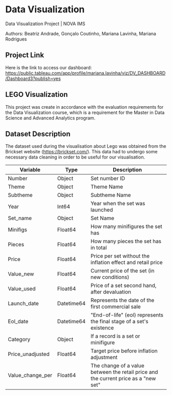 # Data Visualization 

Data Visualization Project | NOVA IMS

Authors: Beatriz Andrade, Gonçalo Coutinho, Mariana Lavinha, Mariana Rodrigues

## Project Link

Here is the link to access our dashboard: https://public.tableau.com/app/profile/mariana.lavinha/viz/DV_DASHBOARD/Dashboard3?publish=yes 

## LEGO Visualization

This project was create in accordance with the evaluation requirements for the Data Visualization course, which is a requirement for the Master in Data Science and Advanced Analytics program.

## Dataset Description

The dataset used during the visualisation about Lego was obtained from the Brickset website (https://brickset.com/). This data had to undergo some necessary data cleaning in order to be useful for our visualisation.

| Variable | Type | Description |
| --- | --- | --- |
| Number | Object | Set number ID |
| Theme | Object | Theme Name |
| Subtheme | Object | Subtheme Name |
| Year | Int64 | Year when the set was launched |
| Set_name | Object | Set Name  |
| Minifigs | Float64 | How many minifigures the set has |
| Pieces | Float64 | How many pieces the set has in total |
| Price | Float64 | Price per set without the inflation effect and retail price |
| Value_new | Float64 | Current price of the set (in new conditions) |
| Value_used | Float64 | Price of a set second hand, after devaluation |
| Launch_date | Datetime64 | Represents the date of the first commercial sale |
| Eol_date | Datetime64 | "End-of-life" (eol) represents the final stage of a set's existence |
| Category | Object | If a record is a set or minifigure |
| Price_unadjusted | Float64 | Target price before inflation adjustment |
| Value_change_per | Float64 | The change of a value between the retail price and the current price as a "new set" |


